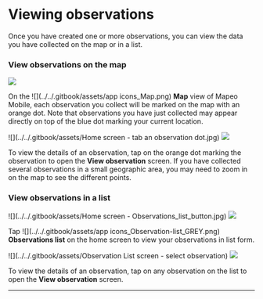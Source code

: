 # Viewing observations

Once you have created one or more observations, you can view the data you have collected on the map or in a list.

### View observations on the map

![](../../.gitbook/assets/Home\_map\_screen\_with\_data.jpg) &#x20;

On the ![](../../.gitbook/assets/app icons\_Map.png) **Map** view of Mapeo Mobile, each observation you collect will be marked on the map with an orange dot. Note that observations you have just collected may appear directly on top of the blue dot marking your current location.

![](../../.gitbook/assets/Home screen - tab an observation dot.jpg)  ![](../../.gitbook/assets/View\_observation\_screen.jpg)

To view the details of an observation, tap on the orange dot marking the observation to open the **View observation** screen. If you have collected several observations in a small geographic area, you may need to zoom in on the map to see the different points.

### View observations in a list

![](../../.gitbook/assets/Home screen - Observations\_list\_button.jpg)  ![](../../.gitbook/assets/Observations\_list\_screen.jpg)

Tap ![](../../.gitbook/assets/app icons\_Observation-list\_GREY.png) **Observations list** on the home screen to view your observations in list form.

![](../../.gitbook/assets/Observation List screen - select observation)  ![](../../.gitbook/assets/View\_observation\_screen.jpg)

To view the details of an observation, tap on any observation on the list to open the **View observation** screen.&#x20;

****
